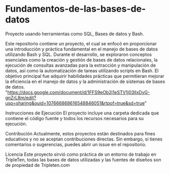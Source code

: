 # Fundamentos-de-las-bases-de-datos

Proyecto usando herramientas como SQL, Bases de datos y Bash.

Este repositorio contiene un proyecto, el cual se enfocó en proporcionar una introducción y práctica fundamental en el manejo de bases de datos utilizando Bash y SQL. Durante el desarrollo, se exploraron conceptos esenciales como la creación y gestión de bases de datos relacionales, la ejecución de consultas avanzadas para la extracción y manipulación de datos, así como la automatización de tareas utilizando scripts en Bash. El objetivo principal fue adquirir habilidades prácticas que permitieran mejorar la eficiencia en el manejo de datos y la administración de sistemas de bases de datos. "https://docs.google.com/document/d/1FFS9eOb2j1eSTV1j03llxDyG-gnZrL8m/edit?usp=sharing&ouid=107666868616548846051&rtpof=true&sd=true" 

Instrucciones de Ejecución
El proyecto incluye una carpeta dedicada que contiene el código fuente y todos los recursos necesarios para su ejecución.

Contribución
Actualmente, estos proyectos están destinados para fines educativos y no se aceptan contribuciones directas. Sin embargo, si tienes comentarios o sugerencias, puedes abrir un issue en el repositorio.

Licencia
Este proyecto sirvió como práctica de un entorno de trabajo en TripleTen, todas las bases de datos utilizadas y las fuentes de diseños son de propiedad de Tripleten.com
